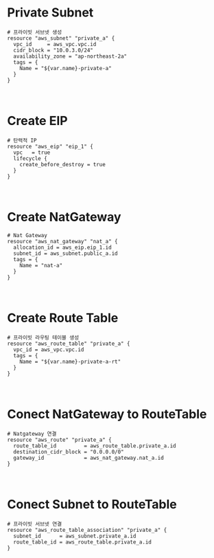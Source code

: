 # Private Subnet
```
# 프라이빗 서브넷 생성
resource "aws_subnet" "private_a" {
  vpc_id     = aws_vpc.vpc.id
  cidr_block = "10.0.3.0/24"
  availability_zone = "ap-northeast-2a"
  tags = {
    Name = "${var.name}-private-a"
  }
}
```
<br/>

# Create EIP
```
# 탄력적 IP
resource "aws_eip" "eip_1" {
  vpc   = true
  lifecycle {
    create_before_destroy = true
  }
}
```
<br/>

# Create NatGateway
```
# Nat Gateway
resource "aws_nat_gateway" "nat_a" {
  allocation_id = aws_eip.eip_1.id
  subnet_id = aws_subnet.public_a.id
  tags = {
    Name = "nat-a"
  }
}
```
<br/>

# Create Route Table
```
# 프라이빗 라우팅 테이블 생성
resource "aws_route_table" "private_a" {
  vpc_id = aws_vpc.vpc.id
  tags = {
    Name = "${var.name}-private-a-rt"
  }
}
```
<br/>

# Conect NatGateway to RouteTable
```
# Natgateway 연결
resource "aws_route" "private_a" {
  route_table_id         = aws_route_table.private_a.id
  destination_cidr_block = "0.0.0.0/0"
  gateway_id             = aws_nat_gateway.nat_a.id
}
```
<br/>

# Conect Subnet to RouteTable
```
# 프라이빗 서브넷 연결
resource "aws_route_table_association" "private_a" {
  subnet_id      = aws_subnet.private_a.id
  route_table_id = aws_route_table.private_a.id
}
```
